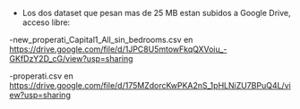 - Los dos dataset que pesan mas de 25 MB estan subidos a Google Drive, acceso libre:

-new_properati_Capital1_All_sin_bedrooms.csv en https://drive.google.com/file/d/1JPC8U5mtowFkqQXVoiu_-GKfDzY2D_cG/view?usp=sharing

-properati.csv en https://drive.google.com/file/d/175MZdorcKwPKA2nS_1pHLNiZU7BPuQ4L/view?usp=sharing

